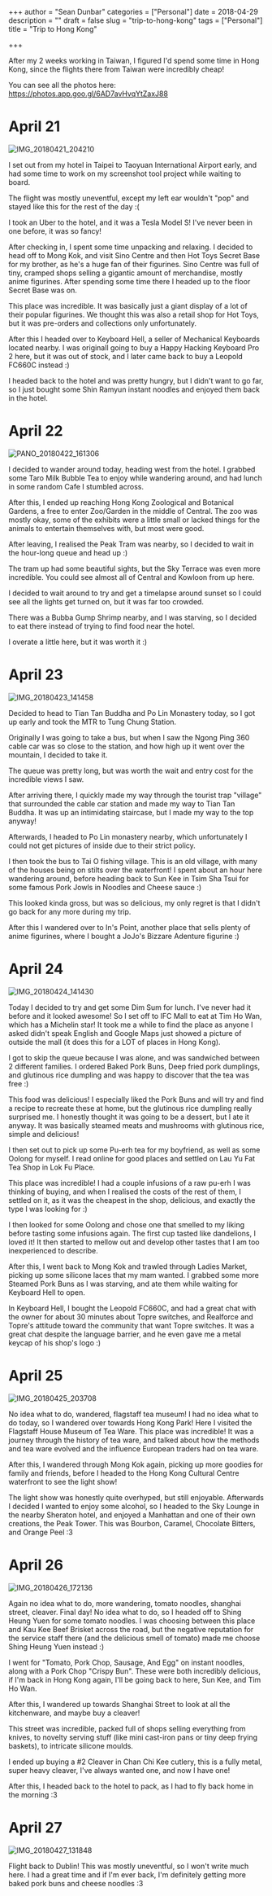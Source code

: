 +++
author = "Sean Dunbar"
categories = ["Personal"]
date = 2018-04-29
description = ""
draft = false
slug = "trip-to-hong-kong"
tags = ["Personal"]
title = "Trip to Hong Kong"

+++

After my 2 weeks working in Taiwan, I figured I'd spend some time in Hong Kong, since the flights there from Taiwan were incredibly cheap!

You can see all the photos here: https://photos.app.goo.gl/6AD7avHvqYtZaxJ88

# April 21
![IMG_20180421_204210](/content/images/2018/04/IMG_20180421_204210.jpg)

I set out from my hotel in Taipei to Taoyuan International Airport early, and had some time to work on my screenshot tool project while waiting to board.

The flight was mostly uneventful, except my left ear wouldn't "pop" and stayed like this for the rest of the day :(

I took an Uber to the hotel, and it was a Tesla Model S! I've never been in one before, it was so fancy!

After checking in, I spent some time unpacking and relaxing. I decided to head off to Mong Kok, and visit Sino Centre and then Hot Toys Secret Base for my brother, as he's a huge fan of their figurines. Sino Centre was full of tiny, cramped shops selling a gigantic amount of merchandise, mostly anime figurines. After spending some time there I headed up to the floor Secret Base was on.

This place was incredible. It was basically just a giant display of a lot of their popular figurines. We thought this was also a retail shop for Hot Toys, but it was pre-orders and collections only unfortunately.

After this I headed over to Keyboard Hell, a seller of Mechanical Keyboards located nearby. I was originall going to buy a Happy Hacking Keyboard Pro 2 here, but it was out of stock, and I later came back to buy a Leopold FC660C instead :)

I headed back to the hotel and was pretty hungry, but I didn't want to go far, so I just bought some Shin Ramyun instant noodles and enjoyed them back in the hotel.

# April 22
![PANO_20180422_161306](/content/images/2018/04/PANO_20180422_161306.jpg)

I decided to wander around today, heading west from the hotel. I grabbed some Taro Milk Bubble Tea to enjoy while wandering around, and had lunch in some random Cafe I stumbled across.

After this, I ended up reaching Hong Kong Zoological and Botanical Gardens, a free to enter Zoo/Garden in the middle of Central. The zoo was mostly okay, some of the exhibits were a little small or lacked things for the animals to entertain themselves with, but most were good.

After leaving, I realised the Peak Tram was nearby, so I decided to wait in the hour-long queue and head up :)

The tram up had some beautiful sights, but the Sky Terrace was even more incredible. You could see almost all of Central and Kowloon from up here.

I decided to wait around to try and get a timelapse around sunset so I could see all the lights get turned on, but it was far too crowded.

There was a Bubba Gump Shrimp nearby, and I was starving, so I decided to eat there instead of trying to find food near the hotel.

I overate a little here, but it was worth it :)

# April 23
![IMG_20180423_141458](/content/images/2018/04/IMG_20180423_141458.jpg)

Decided to head to Tian Tan Buddha and Po Lin Monastery today, so I got up early and took the MTR to Tung Chung Station.

Originally I was going to take a bus, but when I saw the Ngong Ping 360 cable car was so close to the station, and how high up it went over the mountain, I decided to take it.

The queue was pretty long, but was worth the wait and entry cost for the incredible views I saw.

After arriving there, I quickly made my way through the tourist trap "village" that surrounded the cable car station and made my way to Tian Tan Buddha. It was up an intimidating staircase, but I made my way to the top anyway!

Afterwards, I headed to Po Lin monastery nearby, which unfortunately I could not get pictures of inside due to their strict policy.

I then took the bus to Tai O fishing village. This is an old village, with many of the houses being on stilts over the waterfront! I spent about an hour here wandering around, before heading back to Sun Kee in Tsim Sha Tsui for some famous Pork Jowls in Noodles and Cheese sauce :)

This looked kinda gross, but was so delicious, my only regret is that I didn't go back for any more during my trip.

After this I wandered over to In's Point, another place that sells plenty of anime figurines, where I bought a JoJo's Bizzare Adenture figurine :)

# April 24
![IMG_20180424_141430](/content/images/2018/04/IMG_20180424_141430.jpg)

Today I decided to try and get some Dim Sum for lunch. I've never had it before and it looked awesome! So I set off to IFC Mall to eat at Tim Ho Wan, which has a Michelin star! It took me a while to find the place as anyone I asked didn't speak English and Google Maps just showed a picture of outside the mall (it does this for a LOT of places in Hong Kong).

I got to skip the queue because I was alone, and was sandwiched between 2 different families. I ordered Baked Pork Buns, Deep fried pork dumplings, and glutinous rice dumpling and was happy to discover that the tea was free :)

This food was delicious! I especially liked the Pork Buns and will try and find a recipe to recreate these at home, but the glutinous rice dumpling really surprised me. I honestly thought it was going to be a dessert, but I ate it anyway. It was basically steamed meats and mushrooms with glutinous rice, simple and delicious!

I then set out to pick up some Pu-erh tea for my boyfriend, as well as some Oolong for myself. I read online for good places and settled on Lau Yu Fat Tea Shop in Lok Fu Place.

This place was incredible! I had a couple infusions of a raw pu-erh I was thinking of buying, and when I realised the costs of the rest of them, I settled on it, as it was the cheapest in the shop, delicious, and exactly the type I was looking for :)

I then looked for some Oolong and chose one that smelled to my liking before tasting some infusions again. The first cup tasted like dandelions, I loved it! It then started to mellow out and develop other tastes that I am too inexperienced to describe.

After this, I went back to Mong Kok and trawled through Ladies Market, picking up some silicone laces that my mam wanted. I grabbed some more Steamed Pork Buns as I was starving, and ate them while waiting for Keyboard Hell to open.

In Keyboard Hell, I bought the Leopold FC660C, and had a great chat with the owner for about 30 minutes about Topre switches, and Realforce and Topre's attitude toward the community that want Topre switches. It was a great chat despite the language barrier, and he even gave me a metal keycap of his shop's logo :)

# April 25
![IMG_20180425_203708](/content/images/2018/04/IMG_20180425_203708.jpg)

No idea what to do, wandered, flagstaff tea museum! 
I had no idea what to do today, so I wandered over towards Hong Kong Park! Here I visited the Flagstaff House Museum of Tea Ware. This place was incredible! It was a journey through the history of tea ware, and talked about how the methods and tea ware evolved and the influence European traders had on tea ware.

After this, I wandered through Mong Kok again, picking up more goodies for family and friends, before I headed to the Hong Kong Cultural Centre waterfront to see the light show! 

The light show was honestly quite overhyped, but still enjoyable. Afterwards I decided I wanted to enjoy some alcohol, so I headed to the Sky Lounge in the nearby Sheraton hotel, and enjoyed a Manhattan and one of their own creations, the Peak Tower. This was Bourbon, Caramel, Chocolate Bitters, and Orange Peel :3

# April 26
![IMG_20180426_172136](/content/images/2018/04/IMG_20180426_172136.jpg)

Again no idea what to do, more wandering, tomato noodles, shanghai street, cleaver.
Final day! No idea what to do, so I headed off to Shing Heung Yuen for some tomato noodles. I was choosing between this place and Kau Kee Beef Brisket across the road, but the negative reputation for the service staff there (and the delicious smell of tomato) made me choose Shing Heung Yuen instead :)

I went for "Tomato, Pork Chop, Sausage, And Egg" on instant noodles, along with a Pork Chop "Crispy Bun". These were both incredibly delicious, if I'm back in Hong Kong again, I'll be going back to here, Sun Kee, and Tim Ho Wan.

After this, I wandered up towards Shanghai Street to look at all the kitchenware, and maybe buy a cleaver!

This street was incredible, packed full of shops selling everything from knives, to novelty serving stuff (like mini cast-iron pans or tiny deep frying baskets), to intricate silicone moulds.

I ended up buying a #2 Cleaver in Chan Chi Kee cutlery, this is a fully metal, super heavy cleaver, I've always wanted one, and now I have one!

After this, I headed back to the hotel to pack, as I had to fly back home in the morning :3

# April 27
![IMG_20180427_131848](/content/images/2018/04/IMG_20180427_131848.jpg)

Flight back to Dublin! This was mostly uneventful, so I won't write much here. I had a great time and if I'm ever back, I'm definitely getting more baked pork buns and cheese noodles :3
